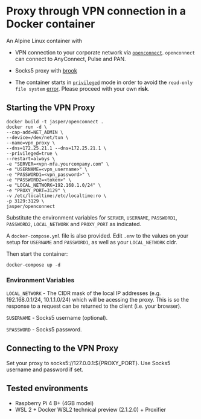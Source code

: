 # Proxy through VPN connection in a Docker container
An Alpine Linux container with 

- VPN connection to your corporate network via [`openconnect`](https://github.com/openconnect). `openconnect` can connect to AnyConnect, Pulse and PAN.
- Socks5 proxy with [brook](https://github.com/txthinking/brook)

- The container starts in [`privileged`](https://docs.docker.com/engine/reference/run/#runtime-privilege-and-linux-capabilities) mode in order to avoid the `read-only file system` [error](https://serverfault.com/questions/878443/when-running-vpnc-in-docker-get-cannot-open-proc-sys-net-ipv4-route-flush). Please proceed with your own **risk**.

## Starting the VPN Proxy

```Shell
docker build -t jasper/openconnect .
docker run -d \
--cap-add=NET_ADMIN \
--device=/dev/net/tun \
--name=vpn_proxy \
--dns=172.25.21.1 --dns=172.25.21.1 \
--privileged=true \
--restart=always \
-e "SERVER=<vpn-mfa.yourcompany.com" \
-e "USERNAME=<vpn_username>" \
-e "PASSWORD1=<vpn_password>" \
-e "PASSWORD2=<token>" \
-e "LOCAL_NETWORK=192.168.1.0/24" \
-e "PROXY_PORT=3129" \
-v /etc/localtime:/etc/localtime:ro \
-p 3129:3129 \
jasper/openconnect
```

Substitute the environment variables for `SERVER`, `USERNAME`, `PASSWORD1`, `PASSWORD2`, `LOCAL_NETWORK` and `PROXY_PORT` as indicated.

A `docker-compose.yml` file is also provided. Edit `.env` to the values on your setup for `USERNAME` and `PASSWORD1`, as well as your `LOCAL_NETWORK` cidr.

Then start the container:

```Shell
docker-compose up -d
```

### Environment Variables

`LOCAL_NETWORK` - The CIDR mask of the local IP addresses (e.g. 192.168.0.1/24, 10.1.1.0/24) which will be acessing the proxy. This is so the response to a request can be returned to the client (i.e. your browser).

`SUSERNAME` - Socks5 username (optional).

`SPASSWORD` - Socks5 password.

## Connecting to the VPN Proxy

Set your proxy to socks5://127.0.0.1:${PROXY_PORT}. Use Socks5 username and password if set.

## Tested environments
- Raspberry Pi 4 B+ (4GB model)
- WSL 2 + Docker WSL2 technical preview (2.1.2.0) + Proxifier